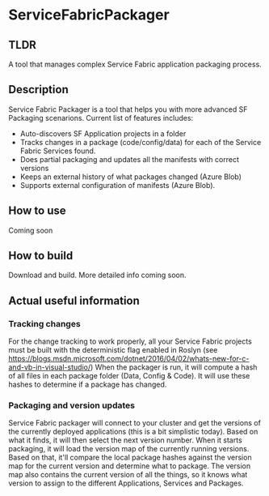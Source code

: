 # ServiceFabricPackager

## TLDR
A tool that manages complex Service Fabric application packaging process.

## Description
Service Fabric Packager is a tool that helps you with more advanced SF Packaging scenarions. Current list of features includes:
* Auto-discovers SF Application projects in a folder
* Tracks changes in a package (code/config/data) for each of the Service Fabric Services found.
* Does partial packaging and updates all the manifests with correct versions
* Keeps an external history of what packages changed (Azure Blob)
* Supports external configuration of manifests (Azure Blob).

## How to use
Coming soon

## How to build
Download and build. More detailed info coming soon.

## Actual useful information
### Tracking changes
For the change tracking to work properly, all your Service Fabric projects must be built with the deterministic flag enabled in Roslyn (see https://blogs.msdn.microsoft.com/dotnet/2016/04/02/whats-new-for-c-and-vb-in-visual-studio/)
When the packager is run, it will compute a hash of all files in each package folder (Data, Config & Code). It will use these hashes to determine if a package has changed.

### Packaging and version updates
Service Fabric packager will connect to your cluster and get the versions of the currently deployed applications (this is a bit simplistic today).
Based on what it finds, it will then select the next version number.
When it starts packaging, it will load the version map of the currently running versions. Based on that, it'll compare the local package hashes against the
version map for the current version and determine what to package.
The version map also contains the current version of all the things, so it knows what version to assign to the different Applications, Services and Packages.
